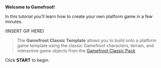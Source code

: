 **Welcome to Gamefroot!**

In this tutorial you’ll learn how to create your own platform game in a few minutes.

(INSERT GIF HERE)

>The **Gamefroot Classic Template** allows you to build onto a platform game template using the classic Gamefroot characters, terrain, and interactive game objects from the [Gamefroot Classic Pack](http://gamefroot.com/knowledgebase/using-the-gamefroot-classic-pack-to-make-your-own-platform-games/)

Click **START** to begin.